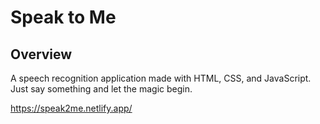 # Speak to Me

## Overview
A speech recognition application made with HTML, CSS, and JavaScript. Just say something and let the magic begin.

https://speak2me.netlify.app/